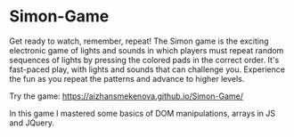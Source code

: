 # Simon-Game

Get ready to watch, remember, repeat! The Simon game is the exciting electronic game of lights and sounds in which players must repeat random sequences of lights by pressing the colored pads in the correct order. It's fast-paced play, with lights and sounds that can challenge you. Experience the fun as you repeat the patterns and advance to higher levels.

Try the game: https://aizhansmekenova.github.io/Simon-Game/

In this game I mastered some basics of DOM manipulations, arrays in JS and JQuery.
